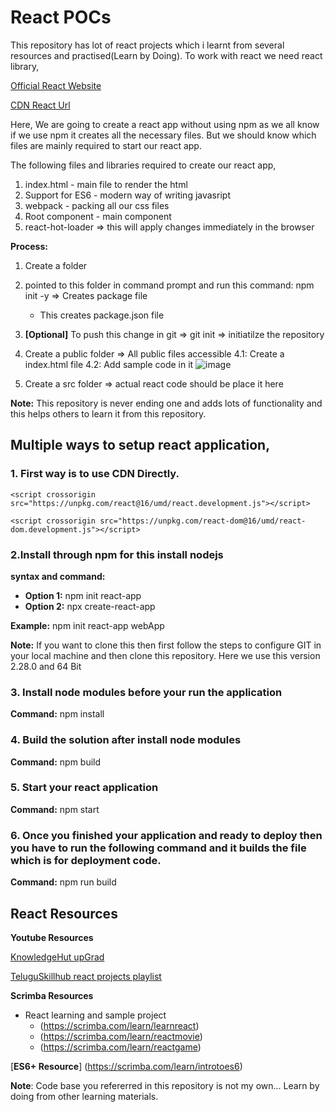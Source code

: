 # React POCs

This repository has lot of react projects which i learnt from several resources and practised(Learn by Doing).
To work with react we need react library,

[Official React Website](https://reactjs.org/docs/getting-started.html)

[CDN React Url](https://reactjs.org/docs/cdn-links.html)

Here, We are going to create a react app without using npm as we all know if we use npm it creates all the necessary files. But we should know which files are mainly required to start our react app.

The following files and libraries required to create our react app,

1. index.html - main file to render the html
2. Support for ES6 - modern way of writing javasript
3. webpack - packing all our css files
4. Root component - main component 
5. react-hot-loader => this will apply changes immediately in the browser

**Process:**
1. Create a folder
2. pointed to this folder in command prompt and run this command: npm init -y => Creates package file
    - This creates package.json file
3. **[Optional]** To push this change in git => git init => initiatilze the repository 
4. Create a public folder => All public files accessible
   4.1: Create a index.html file
   4.2: Add sample code in it
   ![image](https://user-images.githubusercontent.com/29816449/203939020-5e2ae761-916d-48b0-a493-210cdbae3c92.png)

6. Create a src folder => actual react code should be place it here

**Note:** This repository is never ending one and adds lots of functionality and this helps others to learn it from this repository.

## **Multiple ways to setup react application,**

### **1. First way is to use CDN Directly.**

    <script crossorigin src="https://unpkg.com/react@16/umd/react.development.js"></script>

    <script crossorigin src="https://unpkg.com/react-dom@16/umd/react-dom.development.js"></script>

### **2.Install through npm for this install nodejs**

**syntax and command:** 
- **Option 1:**  npm init react-app <appName>
- **Option 2:** npx create-react-app <appName>

**Example:**  npm init react-app webApp

**Note:** If you want to clone this then first follow the steps to configure GIT in your local machine and then clone this repository.
Here we use this version 2.28.0 and 64 Bit  

### **3. Install node modules before your run the application**

**Command:** npm install

### **4. Build the solution after install node modules**

**Command:** npm build

### **5. Start your react application**

**Command:** npm start

### 6. Once you finished your application and ready to deploy then you have to run the following command and it builds the file which is for deployment code.

**Command:** npm run build

## **React Resources**

**Youtube Resources**

[KnowledgeHut upGrad](https://www.youtube.com/watch?v=aq-fCtg_gG4)

[TeluguSkillhub react projects playlist](https://www.youtube.com/playlist?list=PLWnZ0qt0PImVah3_dz1ZXjaONqbwWTgDT)


**Scrimba Resources**
- React learning and sample project
    - (https://scrimba.com/learn/learnreact)
    - (https://scrimba.com/learn/reactmovie)
    - (https://scrimba.com/learn/reactgame)

[**ES6+ Resource**]
(https://scrimba.com/learn/introtoes6)

**Note**: Code base you refererred in this repository is not my own... Learn by doing from other learning materials.
